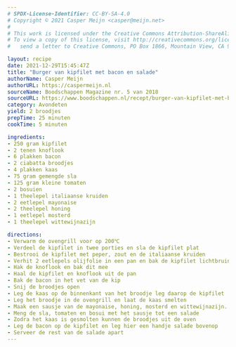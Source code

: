 ```yaml
---
# SPDX-License-Identifier: CC-BY-SA-4.0
# Copyright © 2021 Casper Meijn <casper@meijn.net>
# 
# This work is licensed under the Creative Commons Attribution-ShareAlike 4.0 International License. 
# To view a copy of this license, visit http://creativecommons.org/licenses/by-sa/4.0/ or 
#   send a letter to Creative Commons, PO Box 1866, Mountain View, CA 94042, USA.

layout: recipe
date: 2021-12-29T15:45:47Z
title: "Burger van kipfilet met bacon en salade"
authorName: Casper Meijn
authorURL: https://caspermeijn.nl
sourceName: Boodschappen Magazine nr. 5 van 2018
sourceURL: https://www.boodschappen.nl/recept/burger-van-kipfilet-met-bacon-en-salade/
category: Avondeten
yield: 2 broodjes
prepTime: 25 minuten
cookTime: 5 minuten

ingredients:
- 250 gram kipfilet
- 2 tenen knoflook
- 6 plakken bacon
- 2 ciabatta broodjes
- 4 plakken kaas
- 75 gram gemengde sla
- 125 gram kleine tomaten
- 2 bosuien
- 1 theelepel italiaanse kruiden
- 2 eetlepel mayonaise
- 2 theelepel honing
- 1 eetlepel mosterd
- 1 theelepel wittewijnazijn

directions:
- Verwarm de ovengrill voor op 200℃
- Verdeel de kipfilet in twee porties en sla de kipfilet plat
- Bestrooi de kipfilet met peper, zout en de italiaanse kruiden
- Verhit 2 eetlepels olijfolie in een pan en bak de kipfilet lichtbruin aan beide kanten
- Hak de knoflook en bak dit mee
- Haal de kipfilet en knoflook uit de pan
- Bak de bacon in het vet van de kip
- Snij de broodjes open
- Leg de kaas op de binnenkant van het broodje leg daarop de kipfilet
- Leg het broodje in de ovengrill en laat de kaas smelten
- Maak een sausje van de mayonaise, honing, mosterd en wittewijnazijn.
- Meng de sla, tomaten en bosui met het sausje tot een salade 
- Zodra het kaas is gesmolten kunnen de broodjes uit de oven
- Leg de bacon op de kipfilet en leg hier een handje salade bovenop
- Serveer de rest van de salade apart
---
```

